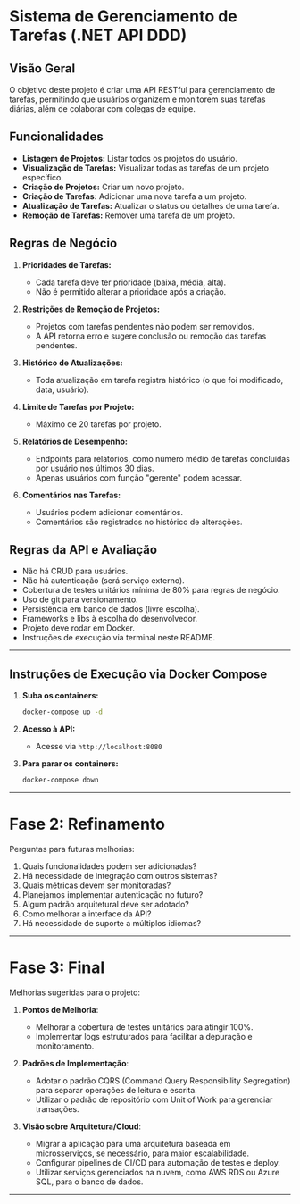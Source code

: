 # Sistema de Gerenciamento de Tarefas (.NET API DDD)

## Visão Geral

O objetivo deste projeto é criar uma API RESTful para gerenciamento de tarefas, permitindo que usuários organizem e monitorem suas tarefas diárias, além de colaborar com colegas de equipe.

## Funcionalidades

- **Listagem de Projetos:** Listar todos os projetos do usuário.
- **Visualização de Tarefas:** Visualizar todas as tarefas de um projeto específico.
- **Criação de Projetos:** Criar um novo projeto.
- **Criação de Tarefas:** Adicionar uma nova tarefa a um projeto.
- **Atualização de Tarefas:** Atualizar o status ou detalhes de uma tarefa.
- **Remoção de Tarefas:** Remover uma tarefa de um projeto.

## Regras de Negócio

1. **Prioridades de Tarefas:**
   - Cada tarefa deve ter prioridade (baixa, média, alta).
   - Não é permitido alterar a prioridade após a criação.

2. **Restrições de Remoção de Projetos:**
   - Projetos com tarefas pendentes não podem ser removidos.
   - A API retorna erro e sugere conclusão ou remoção das tarefas pendentes.

3. **Histórico de Atualizações:**
   - Toda atualização em tarefa registra histórico (o que foi modificado, data, usuário).

4. **Limite de Tarefas por Projeto:**
   - Máximo de 20 tarefas por projeto.

5. **Relatórios de Desempenho:**
   - Endpoints para relatórios, como número médio de tarefas concluídas por usuário nos últimos 30 dias.
   - Apenas usuários com função "gerente" podem acessar.

6. **Comentários nas Tarefas:**
   - Usuários podem adicionar comentários.
   - Comentários são registrados no histórico de alterações.

## Regras da API e Avaliação

- Não há CRUD para usuários.
- Não há autenticação (será serviço externo).
- Cobertura de testes unitários mínima de 80% para regras de negócio.
- Uso de git para versionamento.
- Persistência em banco de dados (livre escolha).
- Frameworks e libs à escolha do desenvolvedor.
- Projeto deve rodar em Docker.
- Instruções de execução via terminal neste README.

---

## Instruções de Execução via Docker Compose

1. **Suba os containers:**
   ```sh
   docker-compose up -d
   ```

2. **Acesso à API:**
   - Acesse via `http://localhost:8080`

3. **Para parar os containers:**
   ```sh
   docker-compose down
   ```

---

# Fase 2: Refinamento

Perguntas para futuras melhorias:

1. Quais funcionalidades podem ser adicionadas?
2. Há necessidade de integração com outros sistemas?
3. Quais métricas devem ser monitoradas?
4. Planejamos implementar autenticação no futuro?
5. Algum padrão arquitetural deve ser adotado?
6. Como melhorar a interface da API?
7. Há necessidade de suporte a múltiplos idiomas?

---

# Fase 3: Final

Melhorias sugeridas para o projeto:

1. **Pontos de Melhoria**:
   - Melhorar a cobertura de testes unitários para atingir 100%.
   - Implementar logs estruturados para facilitar a depuração e monitoramento.

2. **Padrões de Implementação**:
   - Adotar o padrão CQRS (Command Query Responsibility Segregation) para separar operações de leitura e escrita.
   - Utilizar o padrão de repositório com Unit of Work para gerenciar transações.

3. **Visão sobre Arquitetura/Cloud**:
   - Migrar a aplicação para uma arquitetura baseada em microsserviços, se necessário, para maior escalabilidade.
   - Configurar pipelines de CI/CD para automação de testes e deploy.
   - Utilizar serviços gerenciados na nuvem, como AWS RDS ou Azure SQL, para o banco de dados.

---
